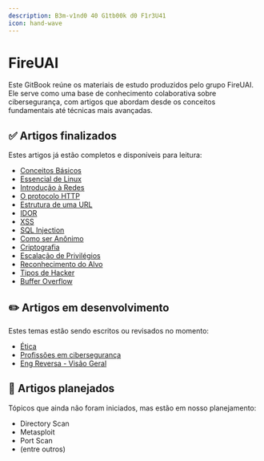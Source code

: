 ```yaml
---
description: B3m-v1nd0 40 G1tb00k d0 F1r3U41
icon: hand-wave
---
```


# FireUAI

Este GitBook reúne os materiais de estudo produzidos pelo grupo FireUAI. Ele serve como uma base de conhecimento colaborativa sobre cibersegurança, com artigos que abordam desde os conceitos fundamentais até técnicas mais avançadas.

## ✅ Artigos finalizados

Estes artigos já estão completos e disponíveis para leitura:

* [Conceitos Básicos](introducao/conceitos-basicos.md)
* [Essencial de Linux](fundamentos/essencial-de-linux.md)
* [Introdução à Redes](fundamentos/introducao-a-redes.md)
* [O protocolo HTTP](seguranca-web/http-e-https.md)
* [Estrutura de uma URL](seguranca-web/estrutura-de-uma-url.md)
* [IDOR](seguranca-web/idor.md)
* [XSS](seguranca-web/xss.md)
* [SQL Injection](seguranca-web/sql-injection.md)
* [Como ser Anônimo](extras/como-ser-anonimo.md)
* [Criptografia](criptografia/criptografia.md)
* [Escalação de Privilégios](full-pwn/privilege-escalation.md)
* [Reconhecimento do Alvo](full-pwn/reconhecimento-do-alvo.md)
* [Tipos de Hacker](introducao/tipos-de-hacker.md)
* [Buffer Overflow](binary-exploitation/buffer%20overflow.md)

## ✏️ Artigos em desenvolvimento

Estes temas estão sendo escritos ou revisados no momento:

* [Ética](introducao/etica.md)
* [Profissões em cibersegurança](introducao/profissoes-em-ciberseguranca.md)
* [Eng Reversa - Visão Geral](engenharia-reversa/visão%20geral.md)

## 📌 Artigos planejados

Tópicos que ainda não foram iniciados, mas estão em nosso planejamento:

* Directory Scan
* Metasploit
* Port Scan
* (entre outros)
